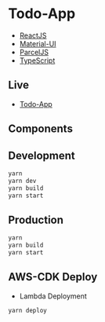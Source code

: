 # Todo-App

* [ReactJS](https://reactjs.org/)
* [Material-UI](https://material-ui.com/)
* [ParcelJS](https://parceljs.org)
* [TypeScript](https://www.typescriptlang.org/)

## Live

- [Todo-App](https://d9qu86m5rd.execute-api.eu-central-1.amazonaws.com/prod/)

## Components

## Development

```bash
yarn
yarn dev
yarn build
yarn start
```

## Production

```bash
yarn
yarn build
yarn start
```

## AWS-CDK Deploy

* Lambda Deployment

```bash
yarn deploy
```
